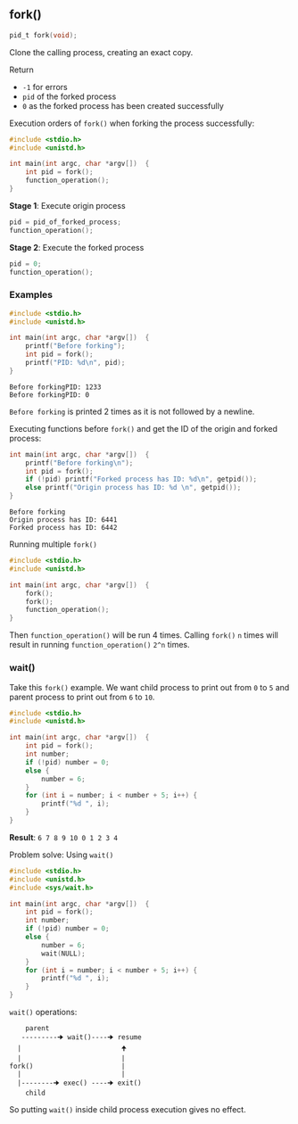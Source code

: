 ## fork()

```c
pid_t fork(void);
```

Clone the calling process, creating an exact copy. 

Return

* ``-1`` for errors
* ``pid`` of the forked process 
* ``0`` as the forked process has been created successfully

Execution orders of ``fork()`` when forking the process successfully:

```c
#include <stdio.h>
#include <unistd.h>

int main(int argc, char *argv[])  {
	int pid = fork();
	function_operation();
}
```

**Stage 1**: Execute origin process

```c
pid = pid_of_forked_process;
function_operation();
```

**Stage 2**: Execute the forked process

```c
pid = 0;
function_operation();
```

### Examples

```c
#include <stdio.h>
#include <unistd.h>

int main(int argc, char *argv[])  {
	printf("Before forking");
	int pid = fork();
	printf("PID: %d\n", pid);
}
```
```
Before forkingPID: 1233
Before forkingPID: 0
```
``Before forking`` is printed 2 times as it is not followed by a newline.

Executing functions before ``fork()`` and get the ID of the origin and forked process:

```c
int main(int argc, char *argv[])  {
	printf("Before forking\n");
	int pid = fork();
	if (!pid) printf("Forked process has ID: %d\n", getpid());
	else printf("Origin process has ID: %d \n", getpid());
}
```
```
Before forking
Origin process has ID: 6441 
Forked process has ID: 6442
```

Running multiple ``fork()``
```c
#include <stdio.h>
#include <unistd.h>

int main(int argc, char *argv[])  {
	fork();
    fork();
    function_operation();
}
```

Then ``function_operation()`` will be run 4 times. Calling ``fork()`` ``n`` times will result in running ``function_operation()`` ``2^n`` times.

### wait()

Take this ``fork()`` example. We want child process to print out from ``0`` to ``5`` and parent process to print out from ``6`` to ``10``.

```c
#include <stdio.h>
#include <unistd.h>

int main(int argc, char *argv[])  {
	int pid = fork();
	int number;
	if (!pid) number = 0;
	else {
		number = 6;
	}	
	for (int i = number; i < number + 5; i++) {
		printf("%d ", i);
	}	
}
```
**Result**: ``6 7 8 9 10 0 1 2 3 4``

Problem solve: Using ``wait()``

```c
#include <stdio.h>
#include <unistd.h>
#include <sys/wait.h>

int main(int argc, char *argv[])  {
	int pid = fork();
	int number;
	if (!pid) number = 0;
	else {
		number = 6;
		wait(NULL);
	}	
	for (int i = number; i < number + 5; i++) {
		printf("%d ", i);
	}	
}
```

``wait()`` operations:

```
    parent
   ---------🠊 wait()----🠊 resume
  |                         🠉
  |                         |
fork()                      |
  |                         |
  |--------🠊 exec() ----🠊 exit()
    child
```

So putting ``wait()`` inside child process execution gives no effect.